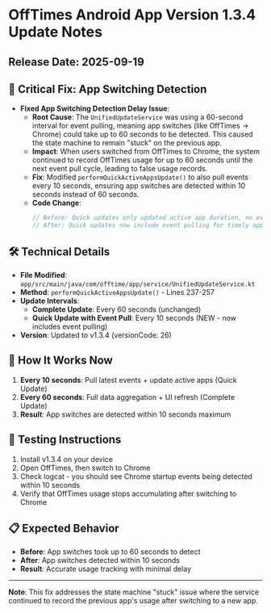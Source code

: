 # OffTimes Android App Version 1.3.4 Update Notes

## Release Date: 2025-09-19

## 🚨 Critical Fix: App Switching Detection

- **Fixed App Switching Detection Delay Issue**:
  - **Root Cause**: The `UnifiedUpdateService` was using a 60-second interval for event pulling, meaning app switches (like OffTimes → Chrome) could take up to 60 seconds to be detected. This caused the state machine to remain "stuck" on the previous app.
  - **Impact**: When users switched from OffTimes to Chrome, the system continued to record OffTimes usage for up to 60 seconds until the next event pull cycle, leading to false usage records.
  - **Fix**: Modified `performQuickActiveAppsUpdate()` to also pull events every 10 seconds, ensuring app switches are detected within 10 seconds instead of 60 seconds.
  - **Code Change**:
    ```kotlin
    // Before: Quick updates only updated active app duration, no event pulling
    // After: Quick updates now include event pulling for timely app switch detection
    ```

## 🛠️ Technical Details

- **File Modified**: `app/src/main/java/com/offtime/app/service/UnifiedUpdateService.kt`
- **Method**: `performQuickActiveAppsUpdate()` - Lines 237-257
- **Update Intervals**:
  - **Complete Update**: Every 60 seconds (unchanged)
  - **Quick Update with Event Pull**: Every 10 seconds (NEW - now includes event pulling)
- **Version**: Updated to v1.3.4 (versionCode: 26)

## 🔧 How It Works Now

1. **Every 10 seconds**: Pull latest events + update active apps (Quick Update)
2. **Every 60 seconds**: Full data aggregation + UI refresh (Complete Update)
3. **Result**: App switches are detected within 10 seconds maximum

## 🧪 Testing Instructions

1. Install v1.3.4 on your device
2. Open OffTimes, then switch to Chrome
3. Check logcat - you should see Chrome startup events being detected within 10 seconds
4. Verify that OffTimes usage stops accumulating after switching to Chrome

## 📋 Expected Behavior

- **Before**: App switches took up to 60 seconds to detect
- **After**: App switches detected within 10 seconds
- **Result**: Accurate usage tracking with minimal delay

---
**Note**: This fix addresses the state machine "stuck" issue where the service continued to record the previous app's usage after switching to a new app.
